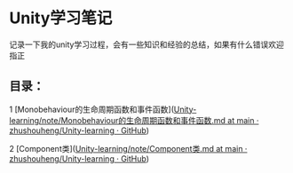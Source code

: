 # Unity学习笔记

记录一下我的unity学习过程，会有一些知识和经验的总结，如果有什么错误欢迎指正

## 目录：

1 [Monobehaviour的生命周期函数和事件函数]([Unity-learning/note/Monobehaviour的生命周期函数和事件函数.md at main · zhushouheng/Unity-learning · GitHub](https://github.com/zhushouheng/Unity-learning/blob/main/note/Monobehaviour%E7%9A%84%E7%94%9F%E5%91%BD%E5%91%A8%E6%9C%9F%E5%87%BD%E6%95%B0%E5%92%8C%E4%BA%8B%E4%BB%B6%E5%87%BD%E6%95%B0.md))

2 [Component类]([Unity-learning/note/Component类.md at main · zhushouheng/Unity-learning · GitHub](https://github.com/zhushouheng/Unity-learning/blob/main/note/Component%E7%B1%BB.md))
